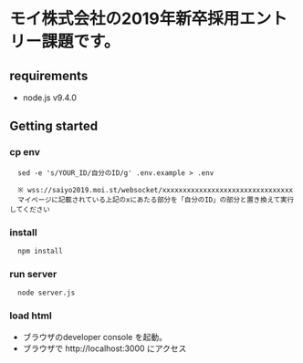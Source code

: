 # モイ株式会社の2019年新卒採用エントリー課題です。

## requirements
* node.js v9.4.0

## Getting started
### cp env
```
  sed -e 's/YOUR_ID/自分のID/g' .env.example > .env

  ※ wss://saiyo2019.moi.st/websocket/xxxxxxxxxxxxxxxxxxxxxxxxxxxxxxxx
  マイページに記載されている上記のxにあたる部分を「自分のID」の部分と置き換えて実行してください
```

### install
```
  npm install
```

### run server
```
  node server.js
```

### load html
* ブラウザのdeveloper console を起動。
* ブラウザで http://localhost:3000 にアクセス
